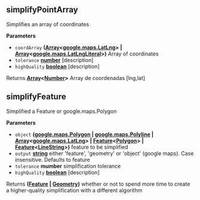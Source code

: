 <!-- Generated by documentation.js. Update this documentation by updating the source code. -->

## simplifyPointArray

Simplifies an array of coordinates

**Parameters**

-   `coordArray` **([Array](https://developer.mozilla.org/en-US/docs/Web/JavaScript/Reference/Global_Objects/Array)&lt;[google.maps.LatLng](https://github.com/amenadiel/google-maps-documentation/blob/master/docs/LatLng.md)> | [Array](https://developer.mozilla.org/en-US/docs/Web/JavaScript/Reference/Global_Objects/Array)&lt;[google.maps.LatLngLiteral](https://github.com/amenadiel/google-maps-documentation/blob/master/docs/LatLngLiteral.md)>)** Array of coordinates
-   `tolerance` **[number](https://developer.mozilla.org/en-US/docs/Web/JavaScript/Reference/Global_Objects/Number)** [description]
-   `highQuality` **[boolean](https://developer.mozilla.org/en-US/docs/Web/JavaScript/Reference/Global_Objects/Boolean)** [description]

Returns **[Array](https://developer.mozilla.org/en-US/docs/Web/JavaScript/Reference/Global_Objects/Array)&lt;[Number](https://developer.mozilla.org/en-US/docs/Web/JavaScript/Reference/Global_Objects/Number)>** Array de coordenadas [lng,lat]

## simplifyFeature

Simplified a Feature or google.maps.Polygon

**Parameters**

-   `object` **([google.maps.Polygon](https://github.com/amenadiel/google-maps-documentation/blob/master/docs/Polygon.md) \| [google.maps.Polyline](https://github.com/amenadiel/google-maps-documentation/blob/master/docs/Polyline.md) \| [Array](https://developer.mozilla.org/en-US/docs/Web/JavaScript/Reference/Global_Objects/Array)&lt;[google.maps.LatLng](https://github.com/amenadiel/google-maps-documentation/blob/master/docs/LatLng.md)> | [Feature](http://geojson.org/geojson-spec.html#feature-objects)&lt;[Polygon](http://geojson.org/geojson-spec.html#polygon)> | [Feature](http://geojson.org/geojson-spec.html#feature-objects)&lt;[LineString](http://geojson.org/geojson-spec.html#linestring)>)** feature to be simplified
-   `output` **[string](https://developer.mozilla.org/en-US/docs/Web/JavaScript/Reference/Global_Objects/String)** either 'feature', 'geometry' or 'object' (google maps). Case insensitive. Defaults to feature
-   `tolerance` **mumber** simplification tolerance
-   `highQuality` **[boolean](https://developer.mozilla.org/en-US/docs/Web/JavaScript/Reference/Global_Objects/Boolean)** [description]

Returns **([Feature](http://geojson.org/geojson-spec.html#feature-objects) \| [Geometry](http://geojson.org/geojson-spec.html#geometry))** whether or not to spend more time to create a higher-quality simplification with a different algorithm
